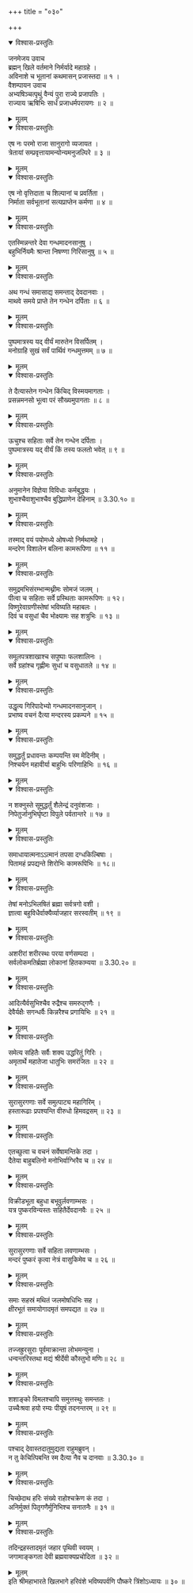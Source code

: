 +++
title = "०३०"

+++

<details open><summary>विश्वास-प्रस्तुतिः</summary>

जनमेजय उवाच  
ब्रह्मन् खिले वर्तमाने निर्मर्यादे महाग्रहे ।  
अविनाशे च भूतानां कथमासन् प्रजास्तदा ॥ १ ।  
वैशम्पायन उवाच  
अभ्यषिञ्चत्पृथुं वैन्यं पुरा राज्ये प्रजापतिः ।  
राज्याय ऋषिभिः सार्धं प्रजाधर्मपरायणः ॥ २ ॥
</details>

<details><summary>मूलम्</summary>

जनमेजय उवाच  
ब्रह्मन् खिले वर्तमाने निर्मर्यादे महाग्रहे ।  
अविनाशे च भूतानां कथमासन् प्रजास्तदा ॥ १ ।  
वैशम्पायन उवाच  
अभ्यषिञ्चत्पृथुं वैन्यं पुरा राज्ये प्रजापतिः ।  
राज्याय ऋषिभिः सार्धं प्रजाधर्मपरायणः ॥ २ ॥
</details>

<details open><summary>विश्वास-प्रस्तुतिः</summary>

एष नः परमो राजा सानुरागो व्यजायत ।  
त्रेतायां सम्प्रवृत्तायामन्योन्यमनुजल्पिरे ॥ ३ ॥
</details>

<details><summary>मूलम्</summary>

एष नः परमो राजा सानुरागो व्यजायत ।  
त्रेतायां सम्प्रवृत्तायामन्योन्यमनुजल्पिरे ॥ ३ ॥
</details>

<details open><summary>विश्वास-प्रस्तुतिः</summary>

एष नो वृत्तिदाता च शिल्पानां च प्रवर्तिता ।  
निर्माता सर्वभूतानां सत्यप्राप्तेन कर्मणा ॥ ४ ॥
</details>

<details><summary>मूलम्</summary>

एष नो वृत्तिदाता च शिल्पानां च प्रवर्तिता ।  
निर्माता सर्वभूतानां सत्यप्राप्तेन कर्मणा ॥ ४ ॥
</details>

<details open><summary>विश्वास-प्रस्तुतिः</summary>

एतस्मिन्नन्तरे देवा गन्धमादनसानुषु ।  
बहुभिर्नियमैः श्रान्ता निषण्णा गिरिसानुषु ॥ ५ ॥
</details>

<details><summary>मूलम्</summary>

एतस्मिन्नन्तरे देवा गन्धमादनसानुषु ।  
बहुभिर्नियमैः श्रान्ता निषण्णा गिरिसानुषु ॥ ५ ॥
</details>

<details open><summary>विश्वास-प्रस्तुतिः</summary>

अथ गन्धं समासाद्य समन्ताद् देवदानवाः ।  
माथवे समये प्राप्ते तेन गन्धेन दर्पिताः ॥ ६ ॥
</details>

<details><summary>मूलम्</summary>

अथ गन्धं समासाद्य समन्ताद् देवदानवाः ।  
माथवे समये प्राप्ते तेन गन्धेन दर्पिताः ॥ ६ ॥
</details>

<details open><summary>विश्वास-प्रस्तुतिः</summary>

पुष्पमात्रस्य यद् वीर्यं मारुतेन विसर्पितम् ।  
मनोग्राहि सुखं सर्वं पार्थिवं गन्धमुत्तमम् ॥ ७ ॥
</details>

<details><summary>मूलम्</summary>

पुष्पमात्रस्य यद् वीर्यं मारुतेन विसर्पितम् ।  
मनोग्राहि सुखं सर्वं पार्थिवं गन्धमुत्तमम् ॥ ७ ॥
</details>

<details open><summary>विश्वास-प्रस्तुतिः</summary>

ते दैत्यास्तेन गन्धेन किंचिद् विस्मयमागताः ।  
प्रसन्नमनसो भूत्वा परं सौख्यमुपागताः ॥ ८ ॥
</details>

<details><summary>मूलम्</summary>

ते दैत्यास्तेन गन्धेन किंचिद् विस्मयमागताः ।  
प्रसन्नमनसो भूत्वा परं सौख्यमुपागताः ॥ ८ ॥
</details>

<details open><summary>विश्वास-प्रस्तुतिः</summary>

ऊचुश्च सहिताः सर्वे तेन गन्धेन दर्पिताः ।  
पुष्पमात्रस्य यद् वीर्यं किं तस्य फलतो भवेत् ॥ ९ ॥
</details>

<details><summary>मूलम्</summary>

ऊचुश्च सहिताः सर्वे तेन गन्धेन दर्पिताः ।  
पुष्पमात्रस्य यद् वीर्यं किं तस्य फलतो भवेत् ॥ ९ ॥
</details>

<details open><summary>विश्वास-प्रस्तुतिः</summary>

अनुमानेन विज्ञेया विविधाः कर्मबुद्धयः ।  
शुभाश्चैवाशुभाश्चैव बुद्धिप्राणेन देहिनाम् ॥ 3.30.१० ॥
</details>

<details><summary>मूलम्</summary>

अनुमानेन विज्ञेया विविधाः कर्मबुद्धयः ।  
शुभाश्चैवाशुभाश्चैव बुद्धिप्राणेन देहिनाम् ॥ 3.30.१० ॥
</details>

<details open><summary>विश्वास-प्रस्तुतिः</summary>

तस्माद् वयं पयोमध्ये ओषध्यो निर्मथामहे ।  
मन्दरेण विशालेन बलिना कामरूपिणा ॥ ११ ॥
</details>

<details><summary>मूलम्</summary>

तस्माद् वयं पयोमध्ये ओषध्यो निर्मथामहे ।  
मन्दरेण विशालेन बलिना कामरूपिणा ॥ ११ ॥
</details>

<details open><summary>विश्वास-प्रस्तुतिः</summary>

समुद्रमभिसंरम्भान्मथ्नीमः सोमजं जलम् ।  
पीत्वा च सहिताः सर्वे प्रस्थिताः कामरूपिणः ॥ १२।  
विष्णुरेवाग्रणीस्तेषां भविष्यति महाबलः ।  
दिवं च वसुधां चैव भोक्ष्यामः सह शत्रुभिः ॥ १३ ॥
</details>

<details><summary>मूलम्</summary>

समुद्रमभिसंरम्भान्मथ्नीमः सोमजं जलम् ।  
पीत्वा च सहिताः सर्वे प्रस्थिताः कामरूपिणः ॥ १२।  
विष्णुरेवाग्रणीस्तेषां भविष्यति महाबलः ।  
दिवं च वसुधां चैव भोक्ष्यामः सह शत्रुभिः ॥ १३ ॥
</details>

<details open><summary>विश्वास-प्रस्तुतिः</summary>

समूलपत्रशाखाश्च सपुष्पाः फलशालिनः ।  
सर्वे ग्रहांश्च गृह्णीमः सुधां च वसुधातले ॥ १४ ॥
</details>

<details><summary>मूलम्</summary>

समूलपत्रशाखाश्च सपुष्पाः फलशालिनः ।  
सर्वे ग्रहांश्च गृह्णीमः सुधां च वसुधातले ॥ १४ ॥
</details>

<details open><summary>विश्वास-प्रस्तुतिः</summary>

उद्धृत्य गिरिपादेभ्यो गन्धमादनसानुजान् ।  
प्रभाष्य वचनं दैत्या मन्दरस्य प्रकम्पने ॥ १५ ॥
</details>

<details><summary>मूलम्</summary>

उद्धृत्य गिरिपादेभ्यो गन्धमादनसानुजान् ।  
प्रभाष्य वचनं दैत्या मन्दरस्य प्रकम्पने ॥ १५ ॥
</details>

<details open><summary>विश्वास-प्रस्तुतिः</summary>

समुद्धर्तुं प्रधावन्तः कम्पयन्ति स्म मेदिनीम् ।  
निश्चयेन महावीर्या बाहुभिः परिणाहिभिः ॥ १६ ॥
</details>

<details><summary>मूलम्</summary>

समुद्धर्तुं प्रधावन्तः कम्पयन्ति स्म मेदिनीम् ।  
निश्चयेन महावीर्या बाहुभिः परिणाहिभिः ॥ १६ ॥
</details>

<details open><summary>विश्वास-प्रस्तुतिः</summary>

न शक्नुस्ते सूमुद्धर्तुं शैलेन्द्रं दनुवंशजाः ।  
निपेतुर्जानुभिर्घृष्टा विपुले पर्वतान्तरे ॥ १७ ॥
</details>

<details><summary>मूलम्</summary>

न शक्नुस्ते सूमुद्धर्तुं शैलेन्द्रं दनुवंशजाः ।  
निपेतुर्जानुभिर्घृष्टा विपुले पर्वतान्तरे ॥ १७ ॥
</details>

<details open><summary>विश्वास-प्रस्तुतिः</summary>

समाधायात्मनाऽऽत्मानं तपसा दग्धकिल्बिषाः ।  
पितामहं प्रपद्यन्ते शिरोभिः कामरूपिभिः ॥ १८॥
</details>

<details><summary>मूलम्</summary>

समाधायात्मनाऽऽत्मानं तपसा दग्धकिल्बिषाः ।  
पितामहं प्रपद्यन्ते शिरोभिः कामरूपिभिः ॥ १८॥
</details>

<details open><summary>विश्वास-प्रस्तुतिः</summary>

तेषां मनोऽभिलषितं ब्रह्मा सर्वत्रगो वशी ।  
ज्ञात्वा बहुविधैर्वाक्यैर्व्याजहार सरस्वतीम् ॥ १९ ॥
</details>

<details><summary>मूलम्</summary>

तेषां मनोऽभिलषितं ब्रह्मा सर्वत्रगो वशी ।  
ज्ञात्वा बहुविधैर्वाक्यैर्व्याजहार सरस्वतीम् ॥ १९ ॥
</details>

<details open><summary>विश्वास-प्रस्तुतिः</summary>

अशरीरां शरीरस्थः परया वर्णसम्पदा ।  
सर्वलोकमतिर्ब्रह्मा लोकानां हितकाम्यया ॥ 3.30.२० ॥
</details>

<details><summary>मूलम्</summary>

अशरीरां शरीरस्थः परया वर्णसम्पदा ।  
सर्वलोकमतिर्ब्रह्मा लोकानां हितकाम्यया ॥ 3.30.२० ॥
</details>

<details open><summary>विश्वास-प्रस्तुतिः</summary>

आदित्यैर्वसुभिश्चैव रुद्रैश्च समरुद्गणैः ।  
देवैर्यक्षैः सगन्धर्वैः किन्नरैश्च प्रगायिभिः ॥ २१ ॥
</details>

<details><summary>मूलम्</summary>

आदित्यैर्वसुभिश्चैव रुद्रैश्च समरुद्गणैः ।  
देवैर्यक्षैः सगन्धर्वैः किन्नरैश्च प्रगायिभिः ॥ २१ ॥
</details>

<details open><summary>विश्वास-प्रस्तुतिः</summary>

समेत्य सहितैः सर्वैः शक्य उद्धरितुं गिरिः ।  
अमृतार्थे महातेजा धातुभिः समरंजितः ॥ २२ ॥
</details>

<details><summary>मूलम्</summary>

समेत्य सहितैः सर्वैः शक्य उद्धरितुं गिरिः ।  
अमृतार्थे महातेजा धातुभिः समरंजितः ॥ २२ ॥
</details>

<details open><summary>विश्वास-प्रस्तुतिः</summary>

सुरासुरगणाः सर्वे समुत्पाट्य महागिरिम् ।  
हस्तारूढाः प्रपश्यन्ति वीरुधो हिमवद्रसम् ॥ २३ ॥
</details>

<details><summary>मूलम्</summary>

सुरासुरगणाः सर्वे समुत्पाट्य महागिरिम् ।  
हस्तारूढाः प्रपश्यन्ति वीरुधो हिमवद्रसम् ॥ २३ ॥
</details>

<details open><summary>विश्वास-प्रस्तुतिः</summary>

एतच्छुत्वा च वचनं सर्वेषामन्तिके तदा ।  
दैतेया बाहुबलिनो मनोभिर्वाग्भिरैव च ॥ २४ ॥
</details>

<details><summary>मूलम्</summary>

एतच्छुत्वा च वचनं सर्वेषामन्तिके तदा ।  
दैतेया बाहुबलिनो मनोभिर्वाग्भिरैव च ॥ २४ ॥
</details>

<details open><summary>विश्वास-प्रस्तुतिः</summary>

विक्रीडभूता बहुधा बभूवुर्लवणाम्भसः ।  
यत्र पुष्करविन्यस्तः सहितैर्देवदानवैः ॥ २५ ॥
</details>

<details><summary>मूलम्</summary>

विक्रीडभूता बहुधा बभूवुर्लवणाम्भसः ।  
यत्र पुष्करविन्यस्तः सहितैर्देवदानवैः ॥ २५ ॥
</details>

<details open><summary>विश्वास-प्रस्तुतिः</summary>

सुरासुरगणाः सर्वे सहिता लवणाम्भसः ।  
मन्दरं पुष्करं कृत्वा नेत्रं वासुकिमेव च ॥ २६ ॥
</details>

<details><summary>मूलम्</summary>

सुरासुरगणाः सर्वे सहिता लवणाम्भसः ।  
मन्दरं पुष्करं कृत्वा नेत्रं वासुकिमेव च ॥ २६ ॥
</details>

<details open><summary>विश्वास-प्रस्तुतिः</summary>

समाः सहस्रं मथितं जलमोषधिभिः सह ।  
क्षीरभूतं समायोगादमृतं समपद्यत ॥ २७ ॥
</details>

<details><summary>मूलम्</summary>

समाः सहस्रं मथितं जलमोषधिभिः सह ।  
क्षीरभूतं समायोगादमृतं समपद्यत ॥ २७ ॥
</details>

<details open><summary>विश्वास-प्रस्तुतिः</summary>

तज्जह्रुरसुराः पूर्वमाक्रान्ता लोभमन्युना ।  
धन्वन्तरिस्तथा मद्यं श्रीर्देवी कौस्तुभो मणिः॥ २८ ॥
</details>

<details><summary>मूलम्</summary>

तज्जह्रुरसुराः पूर्वमाक्रान्ता लोभमन्युना ।  
धन्वन्तरिस्तथा मद्यं श्रीर्देवी कौस्तुभो मणिः॥ २८ ॥
</details>

<details open><summary>विश्वास-प्रस्तुतिः</summary>

शशाङ्को विमलश्चापि समुत्तस्थुः समन्ततः ।  
उच्चैःश्रवा हयो रम्यः पीयूषं तदनन्तरम् ॥ २९ ॥
</details>

<details><summary>मूलम्</summary>

शशाङ्को विमलश्चापि समुत्तस्थुः समन्ततः ।  
उच्चैःश्रवा हयो रम्यः पीयूषं तदनन्तरम् ॥ २९ ॥
</details>

<details open><summary>विश्वास-प्रस्तुतिः</summary>

पश्चाद् देवास्तदातुमुद्यता राहुमब्रुवन् ।  
न तु केचित्पिबन्ति स्म दैत्या नैव च दानवाः ॥ 3.30.३० ॥
</details>

<details><summary>मूलम्</summary>

पश्चाद् देवास्तदातुमुद्यता राहुमब्रुवन् ।  
न तु केचित्पिबन्ति स्म दैत्या नैव च दानवाः ॥ 3.30.३० ॥
</details>

<details open><summary>विश्वास-प्रस्तुतिः</summary>

चिच्छेदाथ हरिः संख्ये राहोश्चक्रेण कं तदा ।  
अनिर्मुक्तं पितृगणैर्मुनिभिश्च सनातनैः ॥ ३१ ॥
</details>

<details><summary>मूलम्</summary>

चिच्छेदाथ हरिः संख्ये राहोश्चक्रेण कं तदा ।  
अनिर्मुक्तं पितृगणैर्मुनिभिश्च सनातनैः ॥ ३१ ॥
</details>

<details open><summary>विश्वास-प्रस्तुतिः</summary>

तदिन्द्रहस्तादमृतं जहार पृथिवी स्वयम् ।  
जगामाङ्कगता देवी ब्रह्मवाक्यप्रचोदिता ॥ ३२ ॥
</details>

<details><summary>मूलम्</summary>

तदिन्द्रहस्तादमृतं जहार पृथिवी स्वयम् ।  
जगामाङ्कगता देवी ब्रह्मवाक्यप्रचोदिता ॥ ३२ ॥
</details>
इति श्रीमहाभारते खिलभागे हरिवंशे भविष्यपर्वणि पौष्करे त्रिंशोऽध्यायः ॥ ३० ॥
